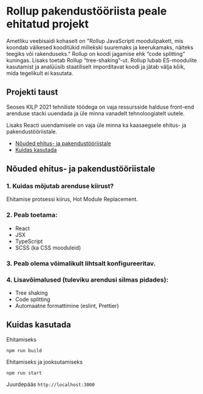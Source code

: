 Rollup pakendustööriista peale ehitatud projekt
===============================

Ametliku veebisaidi kohaselt on "Rollup JavaScripti moodulipakett,
mis koondab väikesed kooditükid millekski suuremaks ja keerukamaks,
näiteks teegiks või rakenduseks."
Rollup on koodi jagamise ehk  “code splitting” kuningas.
Lisaks toetab Rollup “tree-shaking”-ut. Rollup lubab ES-moodulite kasutamist 
ja analüüsib staatiliselt imporditavat koodi ja jätab välja kõik,
mida tegelikult ei kasutata.

## Projekti taust

Seoses KILP 2021 tehniliste töödega on vaja ressursside halduse
front-end arenduse stacki uuendada ja üle minna vanadelt
tehnoloogiatelt uutele.

Lisaks Reacti uuendamisele on vaja üle minna ka kaasaegsele
ehitus- ja pakendustööriistale.


- [Nõuded ehitus- ja pakendustööriistale](#nõuded-ehitus--ja-pakendustööriistale)
- [Kuidas kasutada](#kuidas-kasutada)


## Nõuded ehitus- ja pakendustööriistale

### 1. Kuidas mõjutab arenduse kiirust?
Ehitamise protsessi kiirus, Hot Module Replacement.

### 2. Peab toetama:

- React
- JSX
- TypeScript
- SCSS (ka CSS mooduleid)

### 3. Peab olema võimalikult lihtsalt konfigureeritav.

### 4. Lisavõimalused (tuleviku arendusi silmas pidades):

- Tree shaking
- Code splitting
- Automaatne formattimine (eslint, Prettier)


## Kuidas kasutada

Ehitamiseks 
```
npm run build
```

Ehitamiseks ja jooksutamiseks

```
npm run start
```

Juurdepääs ```http://localhost:3000```
